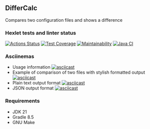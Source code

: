 ## DifferCalc

Compares two configuration files and shows a difference

### Hexlet tests and linter status
[![Actions Status](https://github.com/Asterroth/java-project-71/actions/workflows/hexlet-check.yml/badge.svg)](https://github.com/Asterroth/java-project-71/actions)
[![Test Coverage](https://api.codeclimate.com/v1/badges/3bd0212b1ac2278d7d85/test_coverage)](https://codeclimate.com/github/Asterroth/java-project-71/test_coverage)
[![Maintainability](https://api.codeclimate.com/v1/badges/3bd0212b1ac2278d7d85/maintainability)](https://codeclimate.com/github/Asterroth/java-project-71/maintainability)
[![Java CI](https://github.com/Asterroth/java-project-71/actions/workflows/main.yml/badge.svg)](https://github.com/Asterroth/java-project-71/actions/workflows/main.yml)

### Asciinemas
* Usage information
[![asciicast](https://asciinema.org/a/eJSVwQeNmgpIpdHZE7VRbLrjl.svg)](https://asciinema.org/a/eJSVwQeNmgpIpdHZE7VRbLrjl)
* Example of comparison of two files with stylish formatted output
[![asciicast](https://asciinema.org/a/gQzz0Sfr0uFauBC6n0Pda2zB1.svg)](https://asciinema.org/a/gQzz0Sfr0uFauBC6n0Pda2zB1)
* Plain text output format
[![asciicast](https://asciinema.org/a/KbsMfUKVdSZTBWv3IvnUNpBJq.svg)](https://asciinema.org/a/KbsMfUKVdSZTBWv3IvnUNpBJq)
* JSON output format
[![asciicast](https://asciinema.org/a/00zBDqFUf56tYYIhGdEATU3V4.svg)](https://asciinema.org/a/00zBDqFUf56tYYIhGdEATU3V4)

### Requirements
* JDK 21
* Gradle 8.5
* GNU Make

